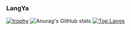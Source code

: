 ### LangYa
[![trophy](https://github-profile-trophy.vercel.app/?username=LangYa466)](https://github.com/ryo-ma/github-profile-trophy)
![Anurag's GitHub stats](https://github-readme-stats.vercel.app/api?username=LangYa466&show_icons=true&theme=radical)
[![Top Langs](https://github-readme-stats.vercel.app/api/top-langs/?username=LangYa466&layout=compact)](https://github.com/anuraghazra/github-readme-stats)

